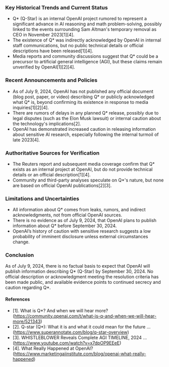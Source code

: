### Key Historical Trends and Current Status

- Q* (Q-Star) is an internal OpenAI project rumored to represent a significant advance in AI reasoning and math problem-solving, possibly linked to the events surrounding Sam Altman's temporary removal as CEO in November 2023[1][4].
- The existence of Q* was indirectly acknowledged by OpenAI in internal staff communications, but no public technical details or official descriptions have been released[1][4].
- Media reports and community discussions suggest that Q* could be a precursor to artificial general intelligence (AGI), but these claims remain unverified by OpenAI[1][2][4].

### Recent Announcements and Policies

- As of July 9, 2024, OpenAI has not published any official document (blog post, paper, or video) describing Q* or publicly acknowledged what Q* is, beyond confirming its existence in response to media inquiries[1][2][4].
- There are rumors of delays in any planned Q* release, possibly due to legal disputes (such as the Elon Musk lawsuit) or internal caution about the technology's implications[2].
- OpenAI has demonstrated increased caution in releasing information about sensitive AI research, especially following the internal turmoil of late 2023[4].

### Authoritative Sources for Verification

- The Reuters report and subsequent media coverage confirm that Q* exists as an internal project at OpenAI, but do not provide technical details or an official description[1][4].
- Community and third-party analyses speculate on Q*'s nature, but none are based on official OpenAI publications[2][3].

### Limitations and Uncertainties

- All information about Q* comes from leaks, rumors, and indirect acknowledgments, not from official OpenAI sources.
- There is no evidence as of July 9, 2024, that OpenAI plans to publish information about Q* before September 30, 2024.
- OpenAI’s history of caution with sensitive research suggests a low probability of imminent disclosure unless external circumstances change.

### Conclusion

As of July 9, 2024, there is no factual basis to expect that OpenAI will publish information describing Q* (Q-Star) by September 30, 2024. No official description or acknowledgment meeting the resolution criteria has been made public, and available evidence points to continued secrecy and caution regarding Q*.

#### References

- [1]. What is Q*? And when we will hear more? (https://community.openai.com/t/what-is-q-and-when-we-will-hear-more/521343)
- [2]. Q-star (Q*): What it is and what it could mean for the future ... (https://www.superannotate.com/blog/q-star-overview)
- [3]. WHISTLEBLOWER Reveals Complete AGI TIMELINE, 2024 ... (https://www.youtube.com/watch?v=x7dpOP9EEeE)
- [4]. What Really Happened at OpenAI? (https://www.marketingaiinstitute.com/blog/openai-what-really-happened)